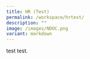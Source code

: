 ```yaml
---
title: HR (Test)
permalink: /workspace/hrtest/
description: ""
image: /images/NDOC.png
variant: markdown
---
```

test test.